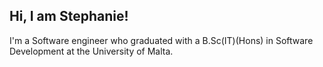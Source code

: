 ## Hi, I am Stephanie!

I'm a Software engineer who graduated with a B.Sc(IT)(Hons) in Software Development at the University of Malta.




